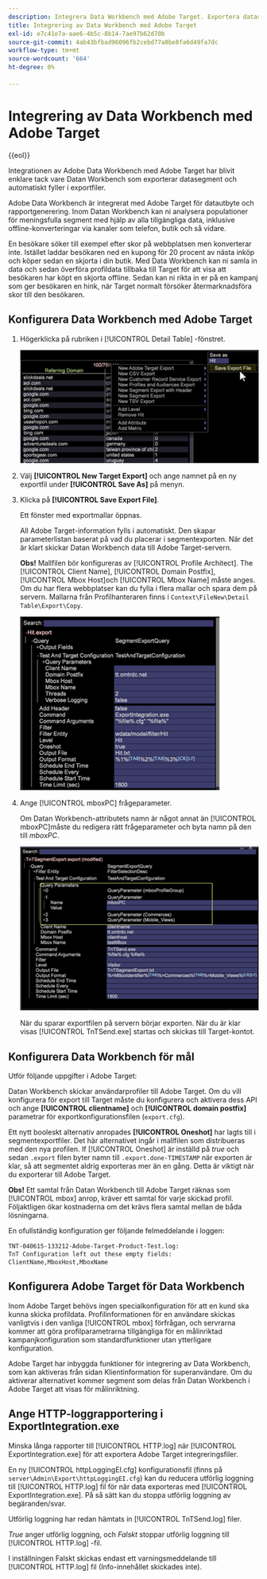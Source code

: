 ```yaml
---
description: Integrera Data Workbench med Adobe Target. Exportera datasegment och fyll i exportfiler automatiskt.
title: Integrering av Data Workbench med Adobe Target
exl-id: e7c41e7a-aae6-4b5c-8b14-7ae97b62d70b
source-git-commit: 4ab43bfbad96096fb2cebd77a8be8fa6d49fa7dc
workflow-type: tm+mt
source-wordcount: '664'
ht-degree: 0%

---
```


# Integrering av Data Workbench med Adobe Target

{{eol}}

Integrationen av Adobe Data Workbench med Adobe Target har blivit enklare tack vare Datan Workbench som exporterar datasegment och automatiskt fyller i exportfiler.

Adobe Data Workbench är integrerat med Adobe Target för datautbyte och rapportgenerering. Inom Datan Workbench kan ni analysera populationer för meningsfulla segment med hjälp av alla tillgängliga data, inklusive offline-konverteringar via kanaler som telefon, butik och så vidare.

En besökare söker till exempel efter skor på webbplatsen men konverterar inte. Istället laddar besökaren ned en kupong för 20 procent av nästa inköp och köper sedan en skjorta i din butik. Med Data Workbench kan ni samla in data och sedan överföra profildata tillbaka till Target för att visa att besökaren har köpt en skjorta offline. Sedan kan ni rikta in er på en kampanj som ger besökaren en hink, när Target normalt försöker återmarknadsföra skor till den besökaren.

## Konfigurera Data Workbench med Adobe Target

1. Högerklicka på rubriken i [!UICONTROL Detail Table] -fönstret.

   ![](assets/insight-to-tnt.png)

1. Välj **[!UICONTROL New Target Export]** och ange namnet på en ny exportfil under **[!UICONTROL Save As]** på menyn.

1. Klicka på **[!UICONTROL Save Export File]**.

   Ett fönster med exportmallar öppnas.

   All Adobe Target-information fylls i automatiskt. Den skapar parameterlistan baserat på vad du placerar i segmentexporten. När det är klart skickar Datan Workbench data till Adobe Target-servern.

   **Obs!** Mallfilen bör konfigureras av [!UICONTROL Profile Architect]. The [!UICONTROL Client Name], [!UICONTROL Domain Postfix], [!UICONTROL Mbox Host]och [!UICONTROL Mbox Name] måste anges. Om du har flera webbplatser kan du fylla i flera mallar och spara dem på servern. Mallarna från Profilhanteraren finns i `Context\FileNew\Detail Table\Export\Copy`.

   ![](assets/insight-to-tnt1.png)

1. Ange [!UICONTROL mboxPC] frågeparameter.

   Om Datan Workbench-attributets namn är något annat än [!UICONTROL mboxPC]måste du redigera rätt frågeparameter och byta namn på den till _mboxPC_.

   ![](assets/insight-to-tnt2.png)

   När du sparar exportfilen på servern börjar exporten. När du är klar visas [!UICONTROL TnTSend.exe] startas och skickas till Target-kontot.

## Konfigurera Data Workbench för mål

Utför följande uppgifter i Adobe Target:

Datan Workbench skickar användarprofiler till Adobe Target. Om du vill konfigurera för export till Target måste du konfigurera och aktivera dess API och ange **[!UICONTROL clientname]** och **[!UICONTROL domain postfix]** parametrar för exportkonfigurationsfilen (`export.cfg`).

Ett nytt booleskt alternativ anropades **[!UICONTROL Oneshot]** har lagts till i segmentexportfiler. Det här alternativet ingår i mallfilen som distribueras med den nya profilen. If [!UICONTROL Oneshot] är inställd på _true_ och sedan `.export` filen byter namn till `.export.done-TIMESTAMP` när exporten är klar, så att segmentet aldrig exporteras mer än en gång. Detta är viktigt när du exporterar till Adobe Target.

**Obs!** Ett samtal från Datan Workbench till Adobe Target räknas som [!UICONTROL mbox] anrop, kräver ett samtal för varje skickad profil. Följaktligen ökar kostnaderna om det krävs flera samtal mellan de båda lösningarna.

En ofullständig konfiguration ger följande felmeddelande i loggen:

```
TNT-040615-133212-Adobe-Target-Product-Test.log:
TnT Configuration left out these empty fields:
ClientName,MboxHost,MboxName
```

## Konfigurera Adobe Target för Data Workbench

Inom Adobe Target behövs ingen specialkonfiguration för att en kund ska kunna skicka profildata. Profilinformationen för en användare skickas vanligtvis i den vanliga [!UICONTROL mbox] förfrågan, och servrarna kommer att göra profilparametrarna tillgängliga för en målinriktad kampanjkonfiguration som standardfunktioner utan ytterligare konfiguration.

Adobe Target har inbyggda funktioner för integrering av Data Workbench, som kan aktiveras från sidan Klientinformation för superanvändare. Om du aktiverar alternativet kommer segment som delas från Datan Workbench i Adobe Target att visas för målinriktning.

## Ange HTTP-loggrapportering i ExportIntegration.exe

Minska långa rapporter till [!UICONTROL HTTP.log] när [!UICONTROL ExportIntegration.exe] för att exportera Adobe Target integreringsfiler.

En ny [!UICONTROL httpLoggingEI.cfg] konfigurationsfil (finns på `server\Admin\Export\httpLoggingEI.cfg`) kan du reducera utförlig loggning till [!UICONTROL HTTP.log] fil för när data exporteras med [!UICONTROL ExportIntegration.exe]. På så sätt kan du stoppa utförlig loggning av begäranden/svar.

Utförlig loggning har redan hämtats in [!UICONTROL TnTSend.log] filer.

_True_ anger utförlig loggning, och _Falskt_ stoppar utförlig loggning till [!UICONTROL HTTP.log] -fil.

I inställningen Falskt skickas endast ett varningsmeddelande till [!UICONTROL HTTP.log] fil (Info-innehållet skickades inte).
